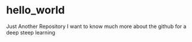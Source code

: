 # hello_world
Just Another Repository
I want to know much more about the github for a deep steep learning
